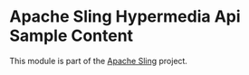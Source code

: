 # Apache Sling Hypermedia Api Sample Content

This module is part of the [Apache Sling](https://sling.apache.org) project.
